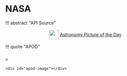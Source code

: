 # NASA

!!! abstract "API Source"
    <div style="text-align: center;align: center">
        <img src="https://api.nasa.gov/assets/img/favicons/favicon-192.png" style="width: 30px;height: auto;display: inline-block;vertical-align: middle">
        <div style="vertical-align: middle;display: inline-block;">
            <a href="https://api.nasa.gov/?search=APOD">
                Astronomy Picture of the Day
            </a>
        </div>
    </div>




!!! quote "APOD"
    <h3 style="text-align: center;font-weight:bold;" id="apod-title"></h3>
    <div style="text-align: right;font-style: italic" id="apod-date"></div>
    > <div id="apod-desc"></div>

    <div id="apod-image"></div>

